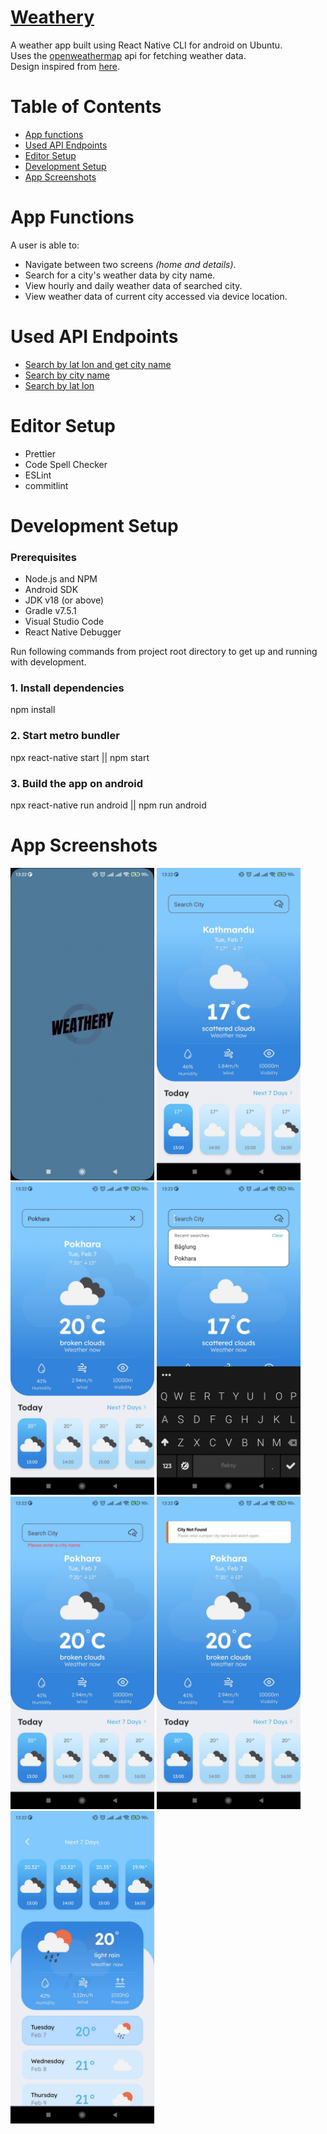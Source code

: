 # [Weathery](https://www.youtube.com/watch?v=MiDxQqfvBuY&t=8s)

A weather app built using React Native CLI for android on Ubuntu.  
Uses the [openweathermap](https://openweathermap.org/) api for fetching weather data.  
Design inspired from [here](https://www.behance.net/gallery/138332467/Weather-App?tracking_source=search_projects%7Cweather+app).

# Table of Contents

- [App functions](#app-functions)
- [Used API Endpoints](#used-api-endpoints)
- [Editor Setup](#editor-setup)
- [Development Setup](#development-setup)
- [App Screenshots](#app-screenshots)

# App Functions

A user is able to:

- Navigate between two screens _(home and details)_.
- Search for a city's weather data by city name.
- View hourly and daily weather data of searched city.
- View weather data of current city accessed via device location.

# Used API Endpoints

- [Search by lat lon and get city name](https://api.openweathermap.org/data/2.5/weather?lat=27.7172&lon=85.3240&units=metric&appid=id)
- [Search by city name](https://api.openweathermap.org/data/2.5/forecast?q=kathmandu&units=metric&appid=id)
- [Search by lat lon](https://api.openweathermap.org/data/2.5/onecall?lat=27.7172&lon=85.3240&appid=id)

# Editor Setup

- Prettier
- Code Spell Checker
- ESLint
- commitlint

# Development Setup

### Prerequisites

- Node.js and NPM
- Android SDK
- JDK v18 (or above)
- Gradle v7.5.1
- Visual Studio Code
- React Native Debugger

Run following commands from project root directory to get up and running with development.

### 1. Install dependencies

npm install

### 2. Start metro bundler

npx react-native start || npm start

### 3. Build the app on android

npx react-native run android || npm run android

# App Screenshots

<img src="src/assets/screenshots/6.jpg" width="230" height="500" />
<img src="src/assets/screenshots/1.jpg" width="230" height="500" />
<img src="src/assets/screenshots/5.jpg" width="230" height="500" />
<img src="src/assets/screenshots/2.jpg" width="230" height="500" />
<img src="src/assets/screenshots/3.jpg" width="230" height="500" />
<img src="src/assets/screenshots/4.jpg" width="230" height="500" />
<img src="src/assets/screenshots/7.jpg" width="230" height="500" />

